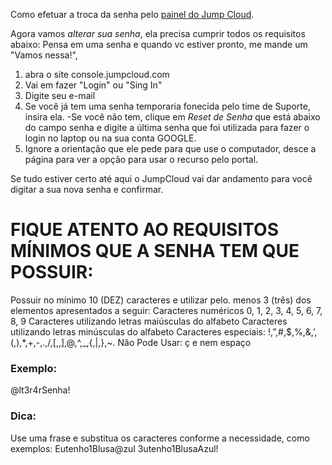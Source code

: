 Como efetuar a troca da senha pelo [painel do Jump Cloud](console.jumpcloud.com).

Agora vamos *alterar sua senha*, ela precisa cumprir todos os requisitos abaixo:
Pensa em uma senha e quando vc estiver pronto, me mande um "Vamos nessa!",

1. abra o site console.jumpcloud.com
2. Vai em fazer "Login" ou "Sing In"
3. Digite seu e-mail
4. Se você já tem uma senha temporaria fonecida pelo time de Suporte, insira ela.
    -Se você não tem, clique em *Reset de Senha* que está abaixo do campo senha e digite a última senha que foi utilizada para fazer o login no laptop ou na sua conta GOOGLE.
5. Ignore a orientação que ele pede para que use o computador, desce a página para ver a opção para usar o recurso pelo portal.

Se tudo estiver certo até aqui o JumpCloud vai dar andamento para você digitar a sua nova senha e confirmar.

# FIQUE ATENTO AO REQUISITOS MÍNIMOS QUE A SENHA TEM QUE POSSUIR:
Possuir no mínimo 10 (DEZ) caracteres e utilizar pelo. menos 3 (três) dos elementos apresentados a seguir:
Caracteres numéricos 0, 1, 2, 3, 4, 5, 6, 7, 8, 9
Caracteres utilizando letras maiúsculas do alfabeto
Caracteres utilizando letras minúsculas do alfabeto
Caracteres especiais: !,”,#,$,%,&,’,(,),*,+,-,.,/,[,\,],@,^,_,{,|,},~.
Não Pode Usar: ç e nem espaço
### Exemplo:
@lt3r4rSenha!
### Dica:
Use uma frase e substitua os caracteres conforme a necessidade, como exemplos:
Eutenho1Blusa@zul
3utenho1BlusaAzul!